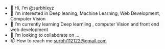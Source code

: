 - 👋 Hi, I’m @surbhixyz
- 👀 I’m interested in Deep leaning, Machine Learning, Web Development, Computer Vision
- 🌱 I’m currently learning Deep learniing , computer Vision and front end web development
- 💞️ I’m looking to collaborate on ...
- 📫 How to reach me surbhi112122@gmail.com

<!---
surbhixyz/surbhixyz is a ✨ special ✨ repository because its `README.md` (this file) appears on your GitHub profile.
You can click the Preview link to take a look at your changes.
--->
